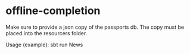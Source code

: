 # offline-completion

Make sure to provide a json copy of the passports db. The copy must be placed into the resourcers folder.

Usage (example):
sbt
run News
